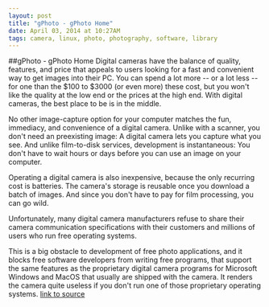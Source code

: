 ```yaml
---
layout: post
title: "gPhoto - gPhoto Home"
date: April 03, 2014 at 10:27AM
tags: camera, linux, photo, photography, software, library
---
```

##gPhoto - gPhoto Home
Digital cameras have the balance of quality, features, and price that appeals to users looking for a fast and convenient way to get images into their PC. You can spend a lot more -- or a lot less -- for one than the $100 to $3000 (or even more) these cost, but you won't like the quality at the low end or the prices at the high end. With digital cameras, the best place to be is in the middle.

No other image-capture option for your computer matches the fun, immediacy, and convenience of a digital camera. Unlike with a scanner, you don't need an preexisting image: A digital camera lets you capture what you see. And unlike film-to-disk services, development is instantaneous: You don't have to wait hours or days before you can use an image on your computer.

Operating a digital camera is also inexpensive, because the only recurring cost is batteries. The camera's storage is reusable once you download a batch of images. And since you don't have to pay for film processing, you can go wild.

Unfortunately, many digital camera manufacturers refuse to share their camera communication specifications with their customers and millions of users who run free operating systems.

This is a big obstacle to development of free photo applications, and it blocks free software developers from writing free programs, that support the same features as the proprietary digital camera programs for Microsoft Windows and MacOS that usually are shipped with the camera. It renders the camera quite useless if you don't run one of those proprietary operating systems.
[link to source](http://www.gphoto.org/) 
